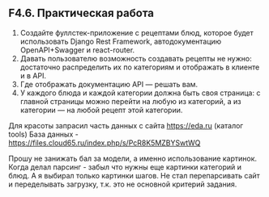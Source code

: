 ## F4.6. Практическая работа

1. Создайте фуллстек-приложение с рецептами блюд, которое будет использовать Django Rest Framework, автодокументацию OpenAPI+Swagger и react-router.
2. Давать пользователю возможность создавать рецепты не нужно: достаточно распределить их по категориям и отображать в клиенте и в API.
3. Где отображать документацию API — решать вам.
4. У каждого блюда и каждой категории должна быть своя страница: с главной страницы можно перейти на любую из категорий, а из категории — на любой рецепт этой категории.


Для красоты запрасил часть данных с сайта https://eda.ru  (каталог tools)
База данных - https://files.cloud65.ru/index.php/s/PcR8K5MZBYSwtWQ

Прошу не занижать бал за модели, а именно использование картинок. 
Когда делал парсинг - забыл что нужны еще картинки категорий и блюд. А я выбирал только картинки шагов. 
Не стал перепарсивать сайт и переделывать загрузку, т.к. это не основной критерий задания.

